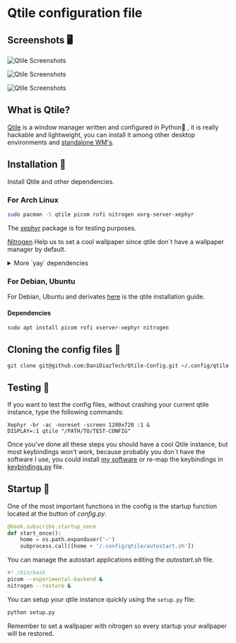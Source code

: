 # Qtile configuration file

## Screenshots 🖥️

![Qtile Screenshots](../assets/Remake-1.png)

![Qtile Screenshots](../assets/Remake-2.png)

![Qtile Screenshots](../assets/REMAKE-3.png)

## What is Qtile?

[Qtile](http://www.qtile.org/) is a window manager  written and configured in Python🐍 , it is really hackable and lightweight, you can install it among other desktop environments and [standalone WM's](https://wiki.archlinux.org/index.php/window_manager).


## Installation 🐧
Install Qtile and other dependencies.

### For Arch Linux

```bash
sudo pacman -S qtile picom rofi nitrogen xorg-server-xephyr
```

The [xephyr](https://wiki.archlinux.org/index.php/Xephyr) package is for testing  purposes.

[Nitrogen](https://wiki.archlinux.org/index.php/nitrogen) Help us to set a cool wallpaper since qtile don´t have a wallpaper manager by default.

<details>
<summary>More `yay` dependencies</summary>

```bash
yay -S redshiftgui-bin ttf-font-awesome
```

</details>

### For Debian, Ubuntu

For Debian, Ubuntu and derivates [here](http://docs.qtile.org/en/latest/manual/install/ubuntu.html) is the qtile installation guide.
#### Dependencies
```
sudo apt install picom rofi xserver-xephyr nitrogen
```
## Cloning the config files 📁
```
git clone git@github.com:DaniDiazTech/Qtile-Config.git ~/.config/qtile
```

## Testing 🧪

If you want to test the config files, without crashing your current qtile instance, type the following commands:

```
Xephyr -br -ac -noreset -screen 1280x720 :1 &
DISPLAY=:1 qtile "/PATH/TO/TEST-CONFIG"
```
Once you've done all these steps you  should have a cool Qtile instance, but most keybindings won't work, because probably you don´t have the software I use, you could install [my software](https://github.com/DaniDiazTech/Qtile-Config/blob/main/software.txt) or re-map the keybindings in [keybindings.py](https://github.com/Daniel1404/Qtile-Config/blob/main/keybindings.py) file.

## Startup  🏁

One of the most important functions in the config is the startup function located  at the button of _config.py_.

``` python
@hook.subscribe.startup_once
def start_once():
    home = os.path.expanduser('~')
    subprocess.call([home + '/.config/qtile/autostart.sh'])
```

You can manage the autostart applications editing the  _autostart.sh_ file.

``` bash
#! /bin/bash 
picom --experimental-backend &
nitrogen --restore &
```

You can setup your qtile instance quickly using the `setup.py` file:

```python
python setup.py
```

Remember to set a wallpaper with nitrogen so every startup your wallpaper will be restored.

